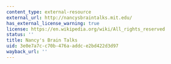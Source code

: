 ```yaml
---
content_type: external-resource
external_url: http://nancysbraintalks.mit.edu/
has_external_license_warning: true
license: https://en.wikipedia.org/wiki/All_rights_reserved
status: ''
title: Nancy's Brain Talks
uid: 3e0e7a7c-c70b-476a-addc-e2bd422d3d97
wayback_url: ''
---
```

